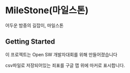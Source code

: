 # MileStone(마일스톤)

어두운 밤중의 길잡이, 마일스톤

## Getting Started

이 프로젝트는 Open SW 개발자대회를 위해 만들어졌습니다

csv파일로 저장되어있는 죄표를 구글 맵 위에 마커로 표시합니다.

